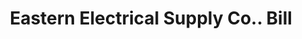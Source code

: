 ---
doi: 10.7916/D8M05HD3
date_other: '1890'
date_other_textual: 1890-1899
form: printed ephemera
genre:
- Invoices
name:
- Eastern Electrical Supply Co.
object_in_context_url: https://biggert.cul.columbia.edu/items/view/ave_biggert_00372
subject_hierarchical_geographic:
- Boston, Massachusetts, United States
subject_name:
- Eastern Electrical Supply Co.
title: Eastern Electrical Supply Co.. Bill
sort_title: Eastern Electrical Supply Co.. Bill
call_number: ave_biggert_00372
coordinates:
- 42.35805555555556,-71.06361111111111
pid: ave_biggert_00372
identifiers: ave_biggert_00372
permalink: /biggert/ave_biggert_00372/
layout: iiif-image-page
---